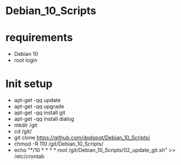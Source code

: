 # Debian_10_Scripts

# requirements
- Debian 10
- root login

# Init setup
- apt-get -qq update
- apt-get -qq upgrade
- apt-get -qq install git
- apt-get -qq install dialog
- mkdir /git
- cd /git/
- git clone https://github.com/dodspot/Debian_10_Scripts/
- chmod -R 110 /git/Debian_10_Scripts/
- echo "*/10 * * * * root /git/Debian_10_Scripts/02_update_git.sh" >> /etc/crontab

